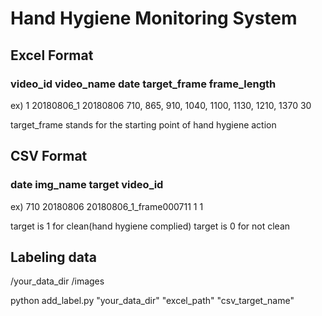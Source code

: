 # Hand Hygiene Monitoring System




## Excel Format

### video_id  video_name	date	target_frame	frame_length

ex)
1	20180806_1	20180806	710, 865, 910, 1040, 1100, 1130, 1210, 1370  	30

target_frame stands for the starting point of hand hygiene action


## CSV Format

### date	img_name	target	video_id

ex)
710	  20180806	20180806_1_frame000711	1	  1

target is 1 for clean(hand hygiene complied)
target is 0 for not clean



## Labeling data

/your_data_dir
  /images


python add_label.py "your_data_dir" "excel_path" "csv_target_name" 
